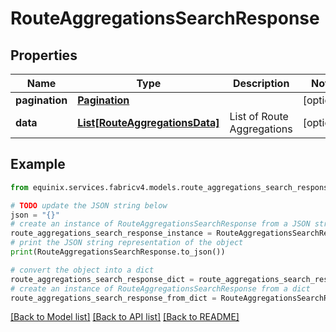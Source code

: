 # RouteAggregationsSearchResponse


## Properties

Name | Type | Description | Notes
------------ | ------------- | ------------- | -------------
**pagination** | [**Pagination**](Pagination.md) |  | [optional] 
**data** | [**List[RouteAggregationsData]**](RouteAggregationsData.md) | List of Route Aggregations | [optional] 

## Example

```python
from equinix.services.fabricv4.models.route_aggregations_search_response import RouteAggregationsSearchResponse

# TODO update the JSON string below
json = "{}"
# create an instance of RouteAggregationsSearchResponse from a JSON string
route_aggregations_search_response_instance = RouteAggregationsSearchResponse.from_json(json)
# print the JSON string representation of the object
print(RouteAggregationsSearchResponse.to_json())

# convert the object into a dict
route_aggregations_search_response_dict = route_aggregations_search_response_instance.to_dict()
# create an instance of RouteAggregationsSearchResponse from a dict
route_aggregations_search_response_from_dict = RouteAggregationsSearchResponse.from_dict(route_aggregations_search_response_dict)
```
[[Back to Model list]](../README.md#documentation-for-models) [[Back to API list]](../README.md#documentation-for-api-endpoints) [[Back to README]](../README.md)


